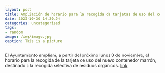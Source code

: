 ```yaml
---
layout: post
title: Ampliación de horario para la recogida de tarjetas de uso del contenedor marrón
date: 2025-10-30 14:20:54
categories: uncategorized
tags:
- random
image: /img/image.jpg
caption: This is a picture
---
```

El Ayuntamiento ampliará, a partir del próximo lunes 3 de noviembre, el horario para la recogida de la tarjeta de uso del nuevo contenedor marrón, destinado a la recogida selectiva de residuos orgánicos.  [link](https://www.ayto-villacanada.es/noticias/nuevo-horario-para-la-recogida-de-tarjetas-de-uso-del-contenedor-marron/)
